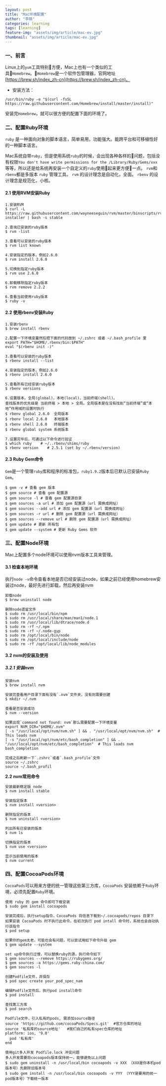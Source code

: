 ```yaml
---
layout: post
title: "Mac环境配置"
author: "李萌"
categories: learning
tags: [learning]
feature-img: "assets/img/article/mac-ev.jpg"
thumbnail: "assets/img/article/mac-ev.jpg"
---
```


### 一、前言

Linux上的`yum`工具特别方便，Mac上也有一个类似的工具`Homebrew`。`Homebrew`是一个软件包管理器，官网地址[https://brew.sh/index_zh-cn](https://brew.sh/index_zh-cn)。

* 安装方法：
```
/usr/bin/ruby -e "$(curl -fsSL https://raw.githubusercontent.com/Homebrew/install/master/install)"
```
安装完`Homebrew`，就可以很方便的配置下面的环境了。

### 二、配置Ruby环境

`ruby` 是一种面向对象的脚本语言，简单易用，功能强大。能跨平台和可移植性好的一种脚本语言。

Mac系统自带`ruby`，但是使用系统`ruby`的时候，会出现各种各样的问题，包括没有权限`You don't have write permissions for the /Library/Ruby/Gems/xxx`等等，所以还是给系统再安装一个自定义的`ruby`使用起来更方便一点。  `rvm`和`rbenv`都是多版本 `ruby` 管理工具。 `rvm` 的设计理念是自动化，全面。 `rbenv` 的设计理念是规范化，小核。

#### 2.1 使用RVM安装Ruby

```
1.安装RVM
$ curl -L https://raw.githubusercontent.com/wayneeseguin/rvm/master/binscripts/rvm-installer | bash -s stable

2.查询已安装的ruby版本
$ rvm -list 

3.查看可以安装的ruby版本
$ rvm list known

4.安装指定的版本，例如2.6.0
$ rvm install 2.6.0

5.切换到指定ruby版本
$ rvm use 2.6.0

6.卸载移除指定ruby版本
$ rvm remove 2.2.2  

6.查看当前使用ruby版本
$ ruby -v 
```


#### 2.2 使用rbenv安装Ruby
```
1.安装rbenv
$ brew install rbenv

2.配置一下环境变量然后把下面的代码放到 ~/.zshrc 或者 ~/.bash_profile 里
export PATH="$HOME/.rbenv/bin:$PATH"
eval "$(rbenv init -)"

3.查看可以安装的ruby版本
$ rbenv install --list

4.安装指定的版本，例如2.6.0
$ rbenv install 2.6.0

5.查看所有已经安装ruby版本
$ rbenv versions

6.设置版本。全局(global)，本地(local)，当前终端(shell)。
查找版本的优先级是 当前终端 > 本地 > 全局。全局版本是在没有找到“当前终端”或“本地”作用域的设置时执行
$ rbenv global 2.6.0  全局版本
$ rbenv local 2.6.0   本地版本
$ rbenv shell 2.6.0   终端版本
$ rbenv global system 系统版本

7.设置完毕后，可通过以下命令进行验证
$ which ruby    # ~/..rbenv/shims/ruby
$ rbenv version    # 2.5.1 (set by ~/.rbenv/version)
```

#### 2.3 Ruby Gem命令

`Gem`是一个管理`ruby`库和程序的标准包，`ruby1.9.2`版本后已默认已安装`Ruby Gem`。

```
$ gem -v # 查看 gem 版本
$ gem source # 查看 gem 配置源
$ gem source -l # 查看 gem 配置源目录
$ gem sources -a url # 添加 gem 配置源（url 需换成网址）
$ gem sources --add url # 添加 gem 配置源（url 需换成网址）
$ gem sources -r url # 删除 gem 配置源（url 需换成网址）
$ gem sources --remove url # 删除 gem 配置源（url 需换成网址）
$ gem update # 更新 所有包
$ gem update --system # 更新 Ruby Gems 软件
```
### 三、配置Node环境
Mac上配置多个node环境可以使用nvm版本工具来管理。

#### 3.1 检查本地环境
执行`node -v`命令查看本地是否已经安装过node，如果之前已经使用homebrew安装过node，最好先进行卸载，然后再安装nvm

```
卸载node
$ brew uninstall node

删除node遗留文件
$ sudo rm /usr/local/bin/npm
$ sudo rm /usr/local/share/man/man1/node.1
$ sudo rm /usr/local/lib/dtrace/node.d
$ sudo rm -rf ~/.npm
$ sudo rm -rf ~/.node-gyp
$ sudo rm /opt/local/bin/node
$ sudo rm /opt/local/include/node
$ sudo rm -rf /opt/local/lib/node_modules
```
#### 3.2 nvm的安装及使用

##### 3.2.1 安装nvm

```
安装nvm
$ brew install nvm

安装完查看用户目录下面有没有`.nvm`文件夹，没有则需要创建
$ mkdir ~/.nvm

查看是否安装成功
$ nvm --version

如果出现`command not found: nvm`那么需要配置一下环境变量
export NVM_DIR="$HOME/.nvm"
[ -s "/usr/local/opt/nvm/nvm.sh" ] && . "/usr/local/opt/nvm/nvm.sh"  # This loads nvm
[ -s "/usr/local/opt/nvm/etc/bash_completion" ] && . "/usr/local/opt/nvm/etc/bash_completion"  # This loads nvm bash_completion

完成之后刷新一下`.zshrc`或者`.bash_profile`文件
source ~/.zshrc
source ~/.bash_profil
```
**2.2 nvm常用命令**

```
安装最新稳定版 node
$ nvm install stable

安装指定版本
$ nvm install <version>

删除指定的版本
$ nvm uninstall <version>

列出所有已安装的版本
$ nvm ls

切换指定的版本
$ nvm use <version>

显示当前使用的版本
$ nvm current
```

### 四、配置CocoaPods环境

`CocoaPods`可以用来方便的统一管理这些第三方库，`CocoaPods` 安装依赖于`Ruby`环境，必须先配置`Ruby`环境。

```
使用 ruby 的 gem 命令即可下载安装
$ sudo gem install cocoapods

安装完成后，执行setup指令，CocoaPods 将信息下载到~/.cocoapods/repos 目录下
如果安装 CocoaPods 时不执行此命令，在初次执行 pod intall 命令时，系统也会自动执行该指令
$ pod setup

如果你的gem太老，可能也会有问题，可以尝试用如下命令升级 gem
$ gem update --system

set up命令执行过慢，可以替换ruby的源，执行命令如下
$ gem sources --remove https://rubygems.org/
$ gem sources -a https://gems.ruby-china.com/
$ gem sources -l

创建Podfile文件，并保存
$ pod spec create your_pod_spec_nam

编辑Podfile文件后，执行pod install命令
$ pod install

查找第三方库
$ pod search

Podfile文件，引入私有的pods, 需添加source路径
source 'https://github.com/cocoaPods/Specs.git'  #官方仓库的地址
source '私有库的source地址'   #我们自己的私有spec仓库的地址
platform: ios, '9.0'
  pod '私有库'
end

使用git多人开发 Podfile.lock 冲突问题
多人开发需要将cocoapods版本保持统一，能够避免以上问题
$ sudo gem uninstall -n /usr/local/bin cocoapods -v XXX （XXX是你本机pod版本号）先删除旧版本号
$ sudo gem install -n /usr/local/bin cocoapods -v YYY （YYY是要用的统一pod版本号）下载统一版本
```